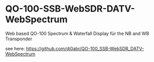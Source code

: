 # QO-100-SSB-WebSDR-DATV-WebSpectrum
Web based QO-100 Spectrum &amp; Waterfall Display für the NB and WB Transponder

see here: https://github.com/dj0abr/QO-100_SSB-WebSDR_DATV-WebSpectrum
